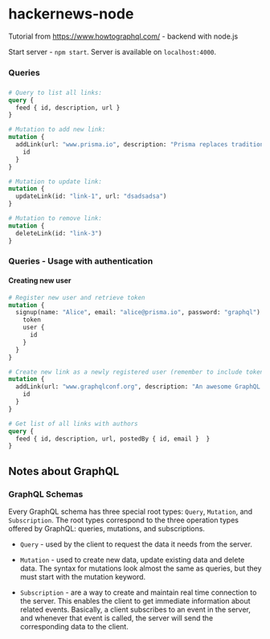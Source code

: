 # hackernews-node
Tutorial from https://www.howtographql.com/ - backend with node.js

Start server - `npm start`. Server is available on `localhost:4000`.

### Queries

###
```graphql
# Query to list all links:
query {
  feed { id, description, url }
}

# Mutation to add new link:
mutation {
  addLink(url: "www.prisma.io", description: "Prisma replaces traditional ORMs") {
    id
  }
}

# Mutation to update link:
mutation {
  updateLink(id: "link-1", url: "dsadsadsa")
}

# Mutation to remove link:
mutation {
  deleteLink(id: "link-3")
}
```

### Queries - Usage with authentication

#### Creating new user



```graphql
# Register new user and retrieve token
mutation {
  signup(name: "Alice", email: "alice@prisma.io", password: "graphql") {
    token
    user {
      id
    }
  }
}

# Create new link as a newly registered user (remember to include token in auth header)
mutation {
  addLink(url: "www.graphqlconf.org", description: "An awesome GraphQL conference") {
    id
  }
}

# Get list of all links with authors
query {
  feed { id, description, url, postedBy { id, email }  }
}
```

## Notes about GraphQL

### GraphQL Schemas

Every GraphQL schema has three special root types: `Query`, `Mutation`, and `Subscription`.
The root types correspond to the three operation types offered by GraphQL: queries, mutations, and subscriptions.

* `Query` - used by the client to request the data it needs from the server.

* `Mutation` - used to create new data, update existing data and delete data.
  The syntax for mutations look almost the same as queries, but they must start with the mutation keyword.

* `Subscription` - are a way to create and maintain real time connection to the server.
This enables the client to get immediate information about related events.
Basically, a client subscribes to an event in the server, and whenever that event is
called, the server will send the corresponding data to the client.
